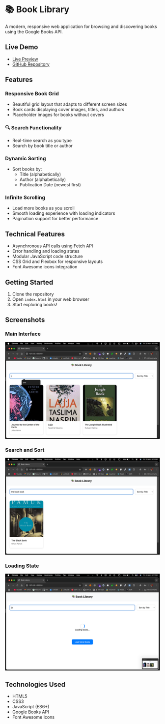 # 📚 Book Library

A modern, responsive web application for browsing and discovering books using the Google Books API. 

## Live Demo

-  [Live Preview](https://book-library-ecru.vercel.app/)
-  [GitHub Repository](https://github.com/nileshhaldar98/book-library)

## Features

###  Responsive Book Grid
- Beautiful grid layout that adapts to different screen sizes
- Book cards displaying cover images, titles, and authors
- Placeholder images for books without covers

### 🔍 Search Functionality
- Real-time search as you type
- Search by book title or author


### Dynamic Sorting
- Sort books by:
  - Title (alphabetically)
  - Author (alphabetically)
  - Publication Date (newest first)

### Infinite Scrolling
- Load more books as you scroll
- Smooth loading experience with loading indicators
- Pagination support for better performance

## Technical Features

- Asynchronous API calls using Fetch API
- Error handling and loading states
- Modular JavaScript code structure
- CSS Grid and Flexbox for responsive layouts
- Font Awesome icons integration

## Getting Started

1. Clone the repository
2. Open `index.html` in your web browser
3. Start exploring books!

## Screenshots

### Main Interface
![Main Interface](screenshots/main-interface.png)

### Search and Sort
![Search and Sort](screenshots/search-sort.png)

### Loading State
![Loading State](screenshots/loading-state.png)

## Technologies Used

- HTML5
- CSS3
- JavaScript (ES6+)
- Google Books API
- Font Awesome Icons